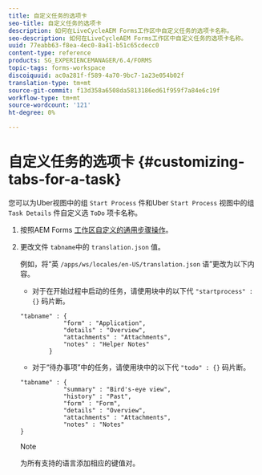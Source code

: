 ```yaml
---
title: 自定义任务的选项卡
seo-title: 自定义任务的选项卡
description: 如何在LiveCycleAEM Forms工作区中自定义任务的选项卡名称。
seo-description: 如何在LiveCycleAEM Forms工作区中自定义任务的选项卡名称。
uuid: 77eabb63-f8ea-4ec0-8a41-b51c65cdecc0
content-type: reference
products: SG_EXPERIENCEMANAGER/6.4/FORMS
topic-tags: forms-workspace
discoiquuid: ac0a281f-f589-4a70-9bc7-1a23e054b02f
translation-type: tm+mt
source-git-commit: f13d358a6508da5813186ed61f959f7a84e6c19f
workflow-type: tm+mt
source-wordcount: '121'
ht-degree: 0%

---
```



# 自定义任务的选项卡 {#customizing-tabs-for-a-task}

您可以为Uber视图中的组 `Start Process` 件和Uber `Start Process` 视图中的组 `Task Details` 件自定义选 `ToDo` 项卡名称。

1. 按照AEM Forms [工作区自定义的通用步骤操作](/help/forms/using/generic-steps-html-workspace-customization.md)。
1. 更改文件 `tabname`中的 `translation.json` 值。

   例如，将“英 `/apps/ws/locales/en-US/translation.json` 语”更改为以下内容。

   * 对于在开始过程中启动的任务，请使用块中的以下代 `"startprocess" : {}` 码片断。

   ```
   "tabname" : {
               "form" : "Application",
               "details" : "Overview",
               "attachments" : "Attachments",
               "notes" : "Helper Notes"
           }
   ```

   * 对于“待办事项”中的任务，请使用块中的以下代 `"todo" : {}` 码片断。

   ```
   "tabname" : {
               "summary" : "Bird's-eye view",
               "history" : "Past",
               "form" : "Form",
               "details" : "Overview",
               "attachments" : "Attachments",
               "notes" : "Notes"
   }
   ```

   >[!NOTE]
   >
   >为所有支持的语言添加相应的键值对。
